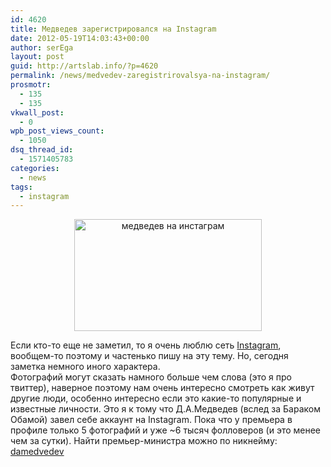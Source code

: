 ```yaml
---
id: 4620
title: Медведев зарегистрировался на Instagram
date: 2012-05-19T14:03:43+00:00
author: serEga
layout: post
guid: http://artslab.info/?p=4620
permalink: /news/medvedev-zaregistrirovalsya-na-instagram/
prosmotr:
  - 135
  - 135
vkwall_post:
  - 0
wpb_post_views_count:
  - 1050
dsq_thread_id:
  - 1571405783
categories:
  - news
tags:
  - instagram
---
```

<center>
  <a href="{{site.img_cdn}}/medvedev_instagram.jpg"><img src="{{site.img_cdn}}/medvedev_instagram-300x179.jpg" alt="медведев на инстаграм" title="medvedev_instagram" width="300" height="179" class="aligncenter size-medium wp-image-4621" srcset="{{site.img_cdn}}/medvedev_instagram-300x179.jpg 300w, {{site.img_cdn}}/medvedev_instagram-1024x614.jpg 1024w, {{site.img_cdn}}/medvedev_instagram.jpg 1142w" sizes="(max-width: 300px) 100vw, 300px" /></a>
</center>

Если кто-то еще не заметил, то я очень люблю сеть [Instagram](http://artslab.info/prilozheniya-dlya-ipod-touchiphone/instagram-fotoset-dlya-vladeltsev-iphone-pereklichka/ "Instagram — Фотосеть для владельцев iPhone (перекличка)"), вообщем-то поэтому и частенько пишу на эту тему. Но, сегодня заметка немного иного характера.</br> Фотографий могут сказать намного больше чем слова (это я про твиттер), наверное поэтому нам очень интересно смотреть как живут другие люди, особенно интересно если это какие-то популярные и известные личности. Это я к тому что Д.А.Медведев (вслед за Бараком Обамой) завел себе аккаунт на Instagram. Пока что у премьера в профиле только 5 фотографий и уже ~6 тысяч фолловеров (и это менее чем за сутки). Найти премьер-министра можно по никнейму: [damedvedev](http://instagr.am/p/KyU8PQg_Nh/)